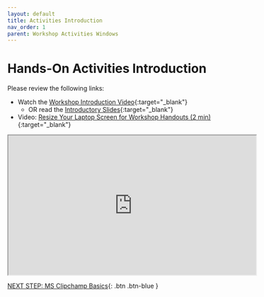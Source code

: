 ```yaml
---
layout: default
title: Activities Introduction
nav_order: 1
parent: Workshop Activities Windows
---
```

# Hands-On Activities Introduction

Please review the following links:

- Watch the  [Workshop Introduction Video](https://bit.ly/3tYWPv1){:target="_blank"}
    - OR read the [Introductory Slides](http://bit.ly/dsc-imovie-openshot){:target="_blank"} 
- Video: [Resize Your Laptop Screen for Workshop Handouts (2 min)](https://www.youtube.com/watch?v=Igk5hZUfzN0){:target="_blank"}

<iframe src="https://drive.google.com/file/d/1womGen8PLkVEFMfL3fgtOa9jtCqq69z4/preview" width="560" height="315" allow="autoplay"></iframe>

[NEXT STEP: MS Clipchamp Basics](cc-basics.html){: .btn .btn-blue }
